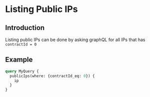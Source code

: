<h1> Listing Public IPs </h1>



## Introduction

Listing public IPs can be done by asking graphQL for all IPs that has `contractId = 0`

## Example

```graphql
query MyQuery {
  publicIps(where: {contractId_eq: 0}) {
    ip
  }
}
```
